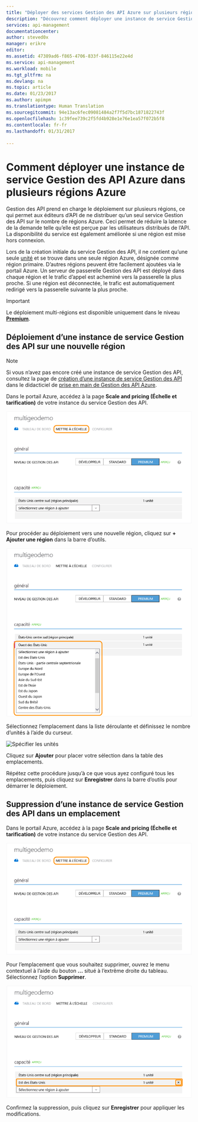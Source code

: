 ```yaml
---
title: "Déployer des services Gestion des API Azure sur plusieurs régions Azure | Microsoft Docs"
description: "Découvrez comment déployer une instance de service Gestion des API Azure dans plusieurs régions Azure."
services: api-management
documentationcenter: 
author: steved0x
manager: erikre
editor: 
ms.assetid: 47389ad6-f865-4706-833f-846115e22e4d
ms.service: api-management
ms.workload: mobile
ms.tgt_pltfrm: na
ms.devlang: na
ms.topic: article
ms.date: 01/23/2017
ms.author: apimpm
ms.translationtype: Human Translation
ms.sourcegitcommit: 94e13ac6fec09081484a2f7f5d7bc1871822743f
ms.openlocfilehash: 1c39fee739c2f5fd4b928e1e76e1ea57f072b5f8
ms.contentlocale: fr-fr
ms.lasthandoff: 01/31/2017

---
```

# <a name="how-to-deploy-an-azure-api-management-service-instance-to-multiple-azure-regions"></a>Comment déployer une instance de service Gestion des API Azure dans plusieurs régions Azure
Gestion des API prend en charge le déploiement sur plusieurs régions, ce qui permet aux éditeurs d’API de ne distribuer qu’un seul service Gestion des API sur le nombre de régions Azure. Ceci permet de réduire la latence de la demande telle qu’elle est perçue par les utilisateurs distribués de l’API. La disponibilité du service est également améliorée si une région est mise hors connexion. 

Lors de la création initiale du service Gestion des API, il ne contient qu’une seule [unité][unit] et se trouve dans une seule région Azure, désignée comme région primaire. D’autres régions peuvent être facilement ajoutées via le portail Azure. Un serveur de passerelle Gestion des API est déployé dans chaque région et le trafic d’appel est acheminé vers la passerelle la plus proche. Si une région est déconnectée, le trafic est automatiquement redirigé vers la passerelle suivante la plus proche. 

> [!IMPORTANT]
> Le déploiement multi-régions est disponible uniquement dans le niveau **[Premium][Premium]**.
> 
> 

## <a name="add-region"> </a>Déploiement d’une instance de service Gestion des API sur une nouvelle région
> [!NOTE]
> Si vous n’avez pas encore créé une instance de service Gestion des API, consultez la page de [création d’une instance de service Gestion des API][Create an API Management service instance] dans le didacticiel de [prise en main de Gestion des API Azure][Get started with Azure API Management].
> 
> 

Dans le portail Azure, accédez à la page **Scale and pricing (Échelle et tarification)** de votre instance du service Gestion des API. 

![Onglet Mettre à l’échelle][api-management-scale-service]

Pour procéder au déploiement vers une nouvelle région, cliquez sur **+ Ajouter une région** dans la barre d’outils.

![Ajouter une région][api-management-add-region]

Sélectionnez l’emplacement dans la liste déroulante et définissez le nombre d’unités à l’aide du curseur.

![Spécifier les unités][api-management-select-location-units]

Cliquez sur **Ajouter** pour placer votre sélection dans la table des emplacements. 

Répétez cette procédure jusqu’à ce que vous ayez configuré tous les emplacements, puis cliquez sur **Enregistrer** dans la barre d’outils pour démarrer le déploiement.

## <a name="remove-region"> </a>Suppression d’une instance de service Gestion des API dans un emplacement
Dans le portail Azure, accédez à la page **Scale and pricing (Échelle et tarification)** de votre instance du service Gestion des API. 

![Onglet Mettre à l’échelle][api-management-scale-service]

Pour l’emplacement que vous souhaitez supprimer, ouvrez le menu contextuel à l’aide du bouton **...** situé à l’extrême droite du tableau. Sélectionnez l’option **Supprimer**.

![Supprimer la région][api-management-remove-region]

Confirmez la suppression, puis cliquez sur **Enregistrer** pour appliquer les modifications.

[api-management-management-console]: ./media/api-management-howto-deploy-multi-region/api-management-management-console.png

[api-management-scale-service]: ./media/api-management-howto-deploy-multi-region/api-management-scale-service.png
[api-management-add-region]: ./media/api-management-howto-deploy-multi-region/api-management-add-region.png
[api-management-select-location-units]: ./media/api-management-howto-deploy-multi-region/api-management-select-location-units.png
[api-management-remove-region]: ./media/api-management-howto-deploy-multi-region/api-management-remove-region.png

[Create an API Management service instance]: api-management-get-started.md#create-service-instance
[Get started with Azure API Management]: api-management-get-started.md

[Deploy an API Management service instance to a new region]: #add-region
[Delete an API Management service instance from a region]: #remove-region

[unit]: http://azure.microsoft.com/pricing/details/api-management/
[Premium]: http://azure.microsoft.com/pricing/details/api-management/



